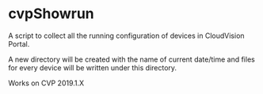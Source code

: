 # cvpShowrun

A script to collect all the running configuration of devices in CloudVision Portal.

A new directory will be created with the name of current date/time and files for every device will be written under this directory.

Works on CVP 2019.1.X


